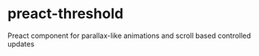 # preact-threshold
Preact component for parallax-like animations and scroll based controlled updates
